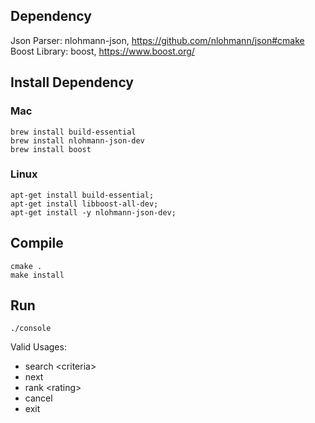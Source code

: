 
## Dependency
Json Parser: nlohmann-json, https://github.com/nlohmann/json#cmake \
Boost Library: boost, https://www.boost.org/

## Install Dependency
### Mac
```shell
brew install build-essential
brew install nlohmann-json-dev 
brew install boost
```
### Linux
```shell
apt-get install build-essential;
apt-get install libboost-all-dev;
apt-get install -y nlohmann-json-dev;
```
## Compile
```shell
cmake .
make install
```

## Run
```shell
./console
```
Valid Usages:
* search \<criteria>
* next
* rank \<rating>
* cancel
* exit
